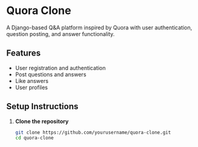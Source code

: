 # Quora Clone

A Django-based Q&A platform inspired by Quora with user authentication, question posting, and answer functionality.

## Features
- User registration and authentication
- Post questions and answers
- Like answers
- User profiles

## Setup Instructions

1. **Clone the repository**
   ```bash
   git clone https://github.com/yourusername/quora-clone.git
   cd quora-clone
